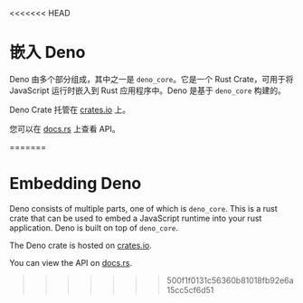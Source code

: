 <<<<<<< HEAD
# 嵌入 Deno

Deno 由多个部分组成，其中之一是 `deno_core`。它是一个 Rust Crate，可用于将
JavaScript 运行时嵌入到 Rust 应用程序中。Deno 是基于 `deno_core` 构建的。

Deno Crate 托管在 [crates.io](https://crates.io/crates/deno_core) 上。

您可以在 [docs.rs](https://docs.rs/deno_core) 上查看 API。

<!-- TODO（lucacasonato）：更好的文档 -->
=======
# Embedding Deno

Deno consists of multiple parts, one of which is `deno_core`. This is a rust
crate that can be used to embed a JavaScript runtime into your rust application.
Deno is built on top of `deno_core`.

The Deno crate is hosted on [crates.io](https://crates.io/crates/deno_core).

You can view the API on [docs.rs](https://docs.rs/deno_core).

<!-- TODO(lucacasonato): better docs -->
>>>>>>> 500f1f0131c56360b81018fb92e6a15cc5cf6d51
